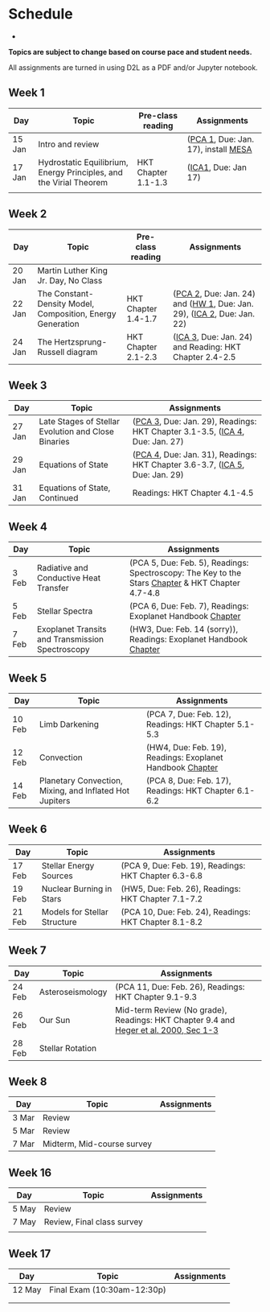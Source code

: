 # Schedule
-

**Topics are subject to change based on course pace and student needs.**

All assignments are turned in using D2L as a PDF and/or Jupyter notebook.

## Week 1

| Day    | Topic                                                               |    Pre-class reading    | Assignments                                                 |
| ------ | ------------------------------------------------------------------- | ----------------------- | ----------------------------------------------------------- |
| 15 Jan | Intro and review                                                    |                         |   ([PCA 1](assignments/pca1.md), Due: Jan. 17), install [MESA](https://docs.mesastar.org/en/24.08.1/quickstart.html)                      |
| 17 Jan | Hydrostatic Equilibrium, Energy Principles, and the Virial Theorem  |  HKT Chapter 1.1-1.3    |     ([ICA1](assignments/ica1.ipynb), Due: Jan 17)                                                        |
|        |                                                                     |                         |                                                             |

## Week 2

| Day    | Topic                                                               |   Pre-class reading     | Assignments                                                 |
| ------ | ------------------------------------------------------------------- | ----------------------- | ----------------------------------------------------------- |
| 20 Jan | Martin Luther King Jr. Day, No Class                                |                         |                                                             |
| 22 Jan | The Constant-Density Model, Composition, Energy Generation                         |   HKT Chapter 1.4-1.7   |       ([PCA 2](assignments/pca2.md), Due: Jan. 24) and ([HW 1](assignments/hw1.md), Due: Jan. 29), ([ICA 2](assignments/ica2.ipynb), Due: Jan. 22)         |
| 24 Jan | The Hertzsprung-Russell diagram                                     |   HKT Chapter 2.1-2.3   |       ([ICA 3](assignments/ica3.ipynb), Due: Jan. 24)   and Reading: HKT Chapter 2.4-2.5                                                   |

## Week 3

| Day    | Topic                                                               | Assignments                                                                           |
| ------ | ------------------------------------------------------------------- | ------------------------------------------------------------------------------------- |
| 27 Jan | Late Stages of Stellar Evolution and Close Binaries                 |  ([PCA 3](assignments/pca3.md), Due: Jan. 29), Readings: HKT Chapter 3.1-3.5, ([ICA 4](assignments/ica4.ipynb), Due: Jan. 27)          |
| 29 Jan | Equations of State                                                  |  ([PCA 4](assignments/pca4.md), Due: Jan. 31), Readings: HKT Chapter 3.6-3.7, ([ICA 5](assignments/ica5.ipynb), Due: Jan. 29)           |
| 31 Jan | Equations of State, Continued                                       |  Readings:   HKT Chapter 4.1-4.5                                  |

## Week 4

| Day    | Topic                                                               | Assignments                                                                           |
| ------ | ------------------------------------------------------------------- | ------------------------------------------------------------------------------------- |
| 3 Feb  | Radiative and Conductive Heat Transfer                              |  (PCA 5, Due: Feb. 5), Readings: Spectroscopy: The Key to the Stars [Chapter](https://rdcu.be/d57mB)  & HKT Chapter 4.7-4.8  |
| 5 Feb  | Stellar Spectra                                                     |  (PCA 6, Due: Feb. 7), Readings: Exoplanet Handbook [Chapter](https://rdcu.be/d57mI)   |
| 7 Feb  | Exoplanet Transits and Transmission Spectroscopy                    |  (HW3, Due: Feb. 14 (sorry)), Readings: Exoplanet Handbook [Chapter](https://rdcu.be/d57mN)  |

## Week 5

| Day    | Topic                                                               | Assignments                                                                           |
| ------ | ------------------------------------------------------------------- | ------------------------------------------------------------------------------------- |
| 10 Feb | Limb Darkening                                                      |  (PCA 7, Due: Feb. 12), Readings: HKT Chapter 5.1-5.3                                       |
| 12 Feb | Convection                                                          |  (HW4, Due: Feb. 19), Readings: Exoplanet Handbook [Chapter](https://rdcu.be/d57nl)   |
| 14 Feb | Planetary Convection, Mixing, and Inflated Hot Jupiters             |  (PCA 8, Due: Feb. 17), Readings: HKT Chapter 6.1-6.2                                 |

## Week 6

| Day    | Topic                                                               |  Assignments                                                                          |
| ------ | ------------------------------------------------------------------- | ------------------------------------------------------------------------------------- |
| 17 Feb | Stellar Energy Sources                                              |  (PCA 9, Due: Feb. 19), Readings: HKT Chapter 6.3-6.8                                 |
| 19 Feb | Nuclear Burning in Stars                                            |  (HW5, Due: Feb. 26), Readings:   HKT Chapter 7.1-7.2                                 |
| 21 Feb | Models for Stellar Structure                                        |  (PCA 10, Due: Feb. 24), Readings:  HKT Chapter 8.1-8.2                             |

## Week 7

| Day    | Topic                                                               | Assignments                                                                           |
| ------ | ------------------------------------------------------------------- | ------------------------------------------------------------------------------------- |
| 24 Feb | Asteroseismology                                                    |  (PCA 11, Due: Feb. 26), Readings:   HKT Chapter 9.1-9.3                              |
| 26 Feb | Our Sun                                                             |   Mid-term Review (No grade), Readings: HKT Chapter 9.4 and [Heger et al. 2000, Sec 1-3](https://iopscience.iop.org/article/10.1086/308158)       |
| 28 Feb | Stellar Rotation                                                    |                                                                                       |

## Week 8

| Day    | Topic                                                               | Assignments                                                                           |
| ------ | ------------------------------------------------------------------- | ------------------------------------------------------------------------------------- |
| 3 Mar  | Review                                                              |                                                                                       |
| 5 Mar  | Review                                                              |                                                                                       |
| 7 Mar  | Midterm, Mid-course survey                                          |                                                                                       |


## Week 16

| Day    | Topic                                                               |   Assignments                                                                         |
| ------ | ------------------------------------------------------------------- | ------------------------------------------------------------------------------------- |
| 5 May | Review                                                               |                                                                                       |
| 7 May | Review, Final class survey                                           |                                                                                       |
|       |                                                                      |                                                                                       |


## Week 17

| Day    | Topic                                                               | Assignments                                                                           |
| ------ | ------------------------------------------------------------------- | ------------------------------------------------------------------------------------- |
| 12 May | Final Exam (10:30am-12:30p)                                         |                                                                                       |
|        |                                                                     |                                                                                       |
|        |                                                                     |                                                                                       |      